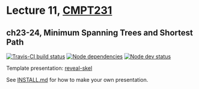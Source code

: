 # Lecture 11, [CMPT231](https://cmpt231-16fa.github.io/)
## ch23-24, Minimum Spanning Trees and Shortest Path

[![Travis-CI build status](https://travis-ci.org/cmpt231-16fa/lec11.svg)](https://travis-ci.org/cmpt231-16fa/lec11)
[![Node dependencies](https://david-dm.org/cmpt231-16fa/lec11.svg)](https://david-dm.org/cmpt231-16fa/lec11)
[![Node dev status](https://david-dm.org/cmpt231-16fa/lec11/dev-status.svg)](https://david-dm.org/cmpt231-16fa/lec11?type=dev)

Template presentation: [reveal-skel](https://github.com/sermons/reveal-skel)

See [INSTALL.md](INSTALL.md)
for how to make your own presentation.
